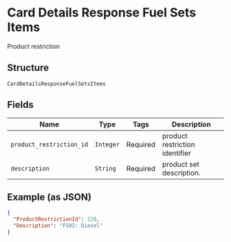 
# Card Details Response Fuel Sets Items

Product restriction

## Structure

`CardDetailsResponseFuelSetsItems`

## Fields

| Name | Type | Tags | Description |
|  --- | --- | --- | --- |
| `product_restriction_id` | `Integer` | Required | product restriction identifier |
| `description` | `String` | Required | product set description. |

## Example (as JSON)

```json
{
  "ProductRestrictionId": 120,
  "Description": "FS02: Diesel"
}
```

